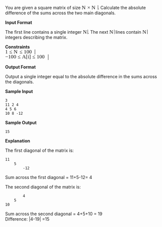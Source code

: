 <div class="content-text challenge-text mlB">

<div class="msB">

You are given a square matrix of size <span class="MathJax_Preview"></span><span class="MathJax" id="MathJax-Element-36-Frame" role="textbox" aria-readonly="true"><nobr><span class="math" id="MathJax-Span-270" style="width: 3.751em; display: inline-block;"><span style="display: inline-block; position: relative; width: 3.028em; height: 0px; font-size: 123%;"><span style="position: absolute; clip: rect(1.899em 1000.002em 2.848em -0.359em); top: -2.708em; left: 0.002em;"><span class="mrow" id="MathJax-Span-271"><span class="mi" id="MathJax-Span-272" style="font-family: MathJax_Math-italic;">N<span style="display: inline-block; overflow: hidden; height: 1px; width: 0.093em;"></span></span><span class="mo" id="MathJax-Span-273" style="font-family: MathJax_Main; padding-left: 0.228em;">×</span><span class="mi" id="MathJax-Span-274" style="font-family: MathJax_Math-italic; padding-left: 0.228em;">N<span style="display: inline-block; overflow: hidden; height: 1px; width: 0.093em;"></span></span></span><span style="display: inline-block; width: 0px; height: 2.712em;"></span></span></span><span style="border-left-width: 0.003em; border-left-style: solid; display: inline-block; overflow: hidden; width: 0px; height: 0.947em; vertical-align: -0.053em;"></span></span></nobr></span><script type="math/tex" id="MathJax-Element-36">N \times N</script>. Calculate the absolute difference of the sums across the two main diagonals.

</div>

<div class="msB">

**Input Format**

</div>

<div class="msB">

The first line contains a single integer <span class="MathJax_Preview"></span><span class="MathJax" id="MathJax-Element-37-Frame" role="textbox" aria-readonly="true"><nobr><span class="math" id="MathJax-Span-275" style="width: 1.131em; display: inline-block;"><span style="display: inline-block; position: relative; width: 0.906em; height: 0px; font-size: 123%;"><span style="position: absolute; clip: rect(1.673em 1000.002em 2.622em -0.359em); top: -2.482em; left: 0.002em;"><span class="mrow" id="MathJax-Span-276"><span class="mi" id="MathJax-Span-277" style="font-family: MathJax_Math-italic;">N<span style="display: inline-block; overflow: hidden; height: 1px; width: 0.093em;"></span></span></span><span style="display: inline-block; width: 0px; height: 2.486em;"></span></span></span><span style="border-left-width: 0.003em; border-left-style: solid; display: inline-block; overflow: hidden; width: 0px; height: 0.947em; vertical-align: -0.053em;"></span></span></nobr></span><script type="math/tex" id="MathJax-Element-37">N</script>. The next <span class="MathJax_Preview"></span><span class="MathJax" id="MathJax-Element-38-Frame" role="textbox" aria-readonly="true"><nobr><span class="math" id="MathJax-Span-278" style="width: 1.131em; display: inline-block;"><span style="display: inline-block; position: relative; width: 0.906em; height: 0px; font-size: 123%;"><span style="position: absolute; clip: rect(1.673em 1000.002em 2.622em -0.359em); top: -2.482em; left: 0.002em;"><span class="mrow" id="MathJax-Span-279"><span class="mi" id="MathJax-Span-280" style="font-family: MathJax_Math-italic;">N<span style="display: inline-block; overflow: hidden; height: 1px; width: 0.093em;"></span></span></span><span style="display: inline-block; width: 0px; height: 2.486em;"></span></span></span><span style="border-left-width: 0.003em; border-left-style: solid; display: inline-block; overflow: hidden; width: 0px; height: 0.947em; vertical-align: -0.053em;"></span></span></nobr></span><script type="math/tex" id="MathJax-Element-38">N</script> lines contain <span class="MathJax_Preview"></span><span class="MathJax" id="MathJax-Element-39-Frame" role="textbox" aria-readonly="true"><nobr><span class="math" id="MathJax-Span-281" style="width: 1.131em; display: inline-block;"><span style="display: inline-block; position: relative; width: 0.906em; height: 0px; font-size: 123%;"><span style="position: absolute; clip: rect(1.673em 1000.002em 2.622em -0.359em); top: -2.482em; left: 0.002em;"><span class="mrow" id="MathJax-Span-282"><span class="mi" id="MathJax-Span-283" style="font-family: MathJax_Math-italic;">N<span style="display: inline-block; overflow: hidden; height: 1px; width: 0.093em;"></span></span></span><span style="display: inline-block; width: 0px; height: 2.486em;"></span></span></span><span style="border-left-width: 0.003em; border-left-style: solid; display: inline-block; overflow: hidden; width: 0px; height: 0.947em; vertical-align: -0.053em;"></span></span></nobr></span><script type="math/tex" id="MathJax-Element-39">N</script> integers describing the matrix.

**Constraints**   
<span class="MathJax_Preview"></span><span class="MathJax" id="MathJax-Element-40-Frame" role="textbox" aria-readonly="true"><nobr><span class="math" id="MathJax-Span-284" style="width: 6.868em; display: inline-block;"><span style="display: inline-block; position: relative; width: 5.558em; height: 0px; font-size: 123%;"><span style="position: absolute; clip: rect(1.899em 1000.002em 2.983em -0.314em); top: -2.708em; left: 0.002em;"><span class="mrow" id="MathJax-Span-285"><span class="mn" id="MathJax-Span-286" style="font-family: MathJax_Main;">1</span><span class="mo" id="MathJax-Span-287" style="font-family: MathJax_Main; padding-left: 0.273em;">≤</span><span class="mi" id="MathJax-Span-288" style="font-family: MathJax_Math-italic; padding-left: 0.273em;">N<span style="display: inline-block; overflow: hidden; height: 1px; width: 0.093em;"></span></span><span class="mo" id="MathJax-Span-289" style="font-family: MathJax_Main; padding-left: 0.273em;">≤</span><span class="mn" id="MathJax-Span-290" style="font-family: MathJax_Main; padding-left: 0.273em;">100</span></span><span style="display: inline-block; width: 0px; height: 2.712em;"></span></span></span><span style="border-left-width: 0.003em; border-left-style: solid; display: inline-block; overflow: hidden; width: 0px; height: 1.114em; vertical-align: -0.219em;"></span></span></nobr></span><script type="math/tex" id="MathJax-Element-40">1 \le N \le 100</script>   
<span class="MathJax_Preview"></span><span class="MathJax" id="MathJax-Element-41-Frame" role="textbox" aria-readonly="true"><nobr><span class="math" id="MathJax-Span-291" style="width: 9.939em; display: inline-block;"><span style="display: inline-block; position: relative; width: 8.087em; height: 0px; font-size: 123%;"><span style="position: absolute; clip: rect(1.809em 1000.002em 3.119em -0.314em); top: -2.708em; left: 0.002em;"><span class="mrow" id="MathJax-Span-292"><span class="mo" id="MathJax-Span-293" style="font-family: MathJax_Main;">−</span><span class="mn" id="MathJax-Span-294" style="font-family: MathJax_Main;">100</span><span class="mo" id="MathJax-Span-295" style="font-family: MathJax_Main; padding-left: 0.273em;">≤</span><span class="mi" id="MathJax-Span-296" style="font-family: MathJax_Math-italic; padding-left: 0.273em;">A</span><span class="mo" id="MathJax-Span-297" style="font-family: MathJax_Main;">[</span><span class="mi" id="MathJax-Span-298" style="font-family: MathJax_Math-italic;">i</span><span class="mo" id="MathJax-Span-299" style="font-family: MathJax_Main;">]</span><span class="mo" id="MathJax-Span-300" style="font-family: MathJax_Main; padding-left: 0.273em;">≤</span><span class="mn" id="MathJax-Span-301" style="font-family: MathJax_Main; padding-left: 0.273em;">100</span></span><span style="display: inline-block; width: 0px; height: 2.712em;"></span></span></span><span style="border-left-width: 0.003em; border-left-style: solid; display: inline-block; overflow: hidden; width: 0px; height: 1.336em; vertical-align: -0.386em;"></span></span></nobr></span> <script type="math/tex" id="MathJax-Element-41">-100 \le A[i] \le 100</script>

</div>

<div class="msB">

**Output Format**

</div>

<div class="msB">

Output a single integer equal to the absolute difference in the sums across the diagonals.

</div>

<div class="msB">

**Sample Input**

</div>

<div class="msB">

    3
    11 2 4
    4 5 6
    10 8 -12

</div>

<div class="msB">

**Sample Output**

</div>

<div class="msB">

    15

</div>

<div class="msB">

**Explanation**

</div>

<div class="msB">

The first diagonal of the matrix is:

    11
        5
            -12

Sum across the first diagonal = 11+5-12= 4

The second diagonal of the matrix is:

            4
        5
    10

Sum across the second diagonal = 4+5+10 = 19   
Difference: |4-19| =15

</div>

</div>
